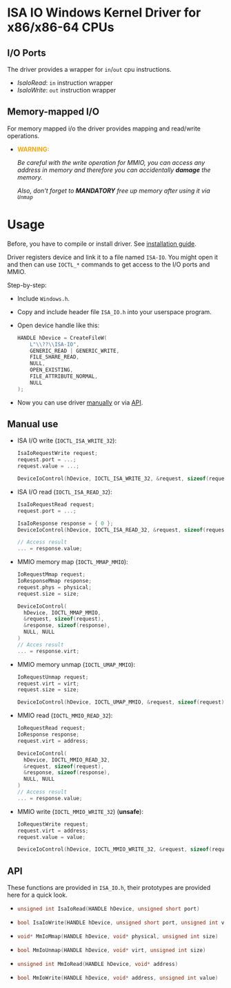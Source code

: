# ISA IO Windows Kernel Driver for x86/x86-64 CPUs

## I/O Ports

The driver provides a wrapper for `in`/`out` cpu instructions.

- *IsaIoRead*: `in` instruction wrapper
- *IsaIoWrite*: `out` instruction wrapper

## Memory-mapped I/O

For memory mapped i/o the driver provides mapping and read/write operations.

- **<span style="color:orange">WARNING:</span>**

  *Be careful with the write operation for MMIO, you can access any address in memory
  and therefore you can accidentally **damage** the memory.*

  *Also, don't forget to **MANDATORY** free up memory after using it via `Unmap`*

# Usage

Before, you have to compile or install driver. See [installation guide](/install/INSTALL.md).

Driver registers device and link it to a file named `ISA-IO`.
You might open it and then can use `IOCTL_*` commands to get access to the I/O ports and MMIO. 

Step-by-step:
- Include `Windows.h`.
- Copy and include header file `ISA_IO.h` into your userspace program.
- Open device handle like this:
  
  ```C
  HANDLE hDevice = CreateFileW(
	  L"\\??\\ISA-IO",
	  GENERIC_READ | GENERIC_WRITE,
	  FILE_SHARE_READ,
	  NULL,
	  OPEN_EXISTING,
	  FILE_ATTRIBUTE_NORMAL,
	  NULL
  );
  ```
- Now you can use driver [manually](#manual-use) or via [API](#api).

## Manual use

- ISA I/O write (`IOCTL_ISA_WRITE_32`):

  ```C
  IsaIoRequestWrite request;
  request.port = ...;
  request.value = ...;

  DeviceIoControl(hDevice, IOCTL_ISA_WRITE_32, &request, sizeof(request), NULL, 0, NULL, NULL);
  ```
- ISA I/O read (`IOCTL_ISA_READ_32`):
  ```C
  IsaIoRequestRead request;
  request.port = ...;

  IsaIoResponse response = { 0 };
  DeviceIoControl(hDevice, IOCTL_ISA_READ_32, &request, sizeof(request), &response, sizeof(response), NULL, NULL);

  // Access result
  ... = response.value;
  ```
- MMIO memory map (`IOCTL_MMAP_MMIO`):
  ```C++
  IoRequestMmap request;
  IoResponseMmap response;
  request.phys = physical;
  request.size = size;

  DeviceIoControl(
  	hDevice, IOCTL_MMAP_MMIO,
  	&request, sizeof(request),
  	&response, sizeof(response),
  	NULL, NULL
  )
  // Acces result
  ... = response.virt;
  ```
- MMIO memory unmap (`IOCTL_UMAP_MMIO`):
  ```C++
  IoRequestUnmap request;
  request.virt = virt;
  request.size = size;

  DeviceIoControl(hDevice, IOCTL_UMAP_MMIO, &request, sizeof(request), NULL, 0, NULL, NULL);
  ```
- MMIO read (`IOCTL_MMIO_READ_32`):
  ```C++
  IoRequestRead request;
  IoResponse response;
  request.virt = address;

  DeviceIoControl(
  	hDevice, IOCTL_MMIO_READ_32,
  	&request, sizeof(request),
  	&response, sizeof(response),
  	NULL, NULL
  )
  // Access result
  ... = response.value;
  ```
- MMIO write (`IOCTL_MMIO_WRITE_32`) (**unsafe**):
  ```C++
  IoRequestWrite request;
  request.virt = address;
  request.value = value;

  DeviceIoControl(hDevice, IOCTL_MMIO_WRITE_32, &request, sizeof(request), NULL, 0, NULL, NULL);
  ```

## API

These functions are provided in `ISA_IO.h`, their prototypes are provided here for a quick look.

- ```C++
  unsigned int IsaIoRead(HANDLE hDevice, unsigned short port)
  ```
- ```C++
  bool IsaIoWrite(HANDLE hDevice, unsigned short port, unsigned int value)
  ```
- ```C++
  void* MmIoMmap(HANDLE hDevice, void* physical, unsigned int size)
  ```
- ```C++
  bool MmIoUnmap(HANDLE hDevice, void* virt, unsigned int size)
  ```
- ```C++
  unsigned int MmIoRead(HANDLE hDevice, void* address)
  ```
- ```C++
  bool MmIoWrite(HANDLE hDevice, void* address, unsigned int value)
  ```
